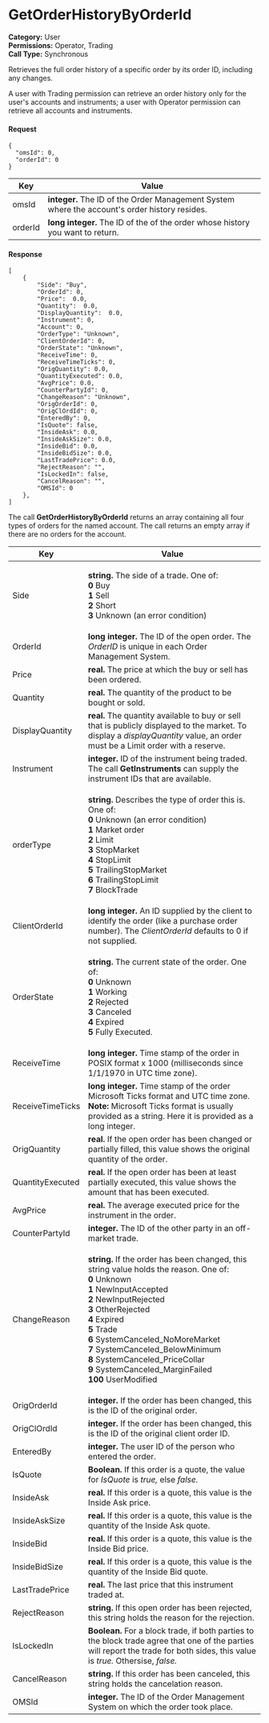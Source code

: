 # GetOrderHistoryByOrderId

**Category:** User\
**Permissions:** Operator, Trading\
**Call Type:** Synchronous

Retrieves the full order history of a specific order by its order ID, including any changes.

A user with Trading permission can retrieve an order history only for the user's accounts and instruments; a user with Operator permission can retrieve all accounts and instruments.

#### Request <a href="#request" id="request"></a>

```
{
  "omsId": 0,
  "orderId": 0
}
```

| Key     | Value                                                                                         |
| ------- | --------------------------------------------------------------------------------------------- |
| omsId   | **integer.** The ID of the Order Management System where the account's order history resides. |
| orderId | **long integer.** The ID of the of the order whose history you want to return.                |

#### Response <a href="#response" id="response"></a>

```
[
    {
        "Side": "Buy",
        "OrderId": 0,
        "Price":  0.0,
        "Quantity":  0.0,
        "DisplayQuantity":  0.0,
        "Instrument": 0,
        "Account": 0,
        "OrderType": "Unknown",
        "ClientOrderId": 0,
        "OrderState": "Unknown",
        "ReceiveTime": 0,
        "ReceiveTimeTicks": 0,
        "OrigQuantity": 0.0,
        "QuantityExecuted": 0.0,
        "AvgPrice": 0.0,
        "CounterPartyId": 0,
        "ChangeReason": "Unknown",
        "OrigOrderId": 0,
        "OrigClOrdId": 0,
        "EnteredBy": 0,
        "IsQuote": false,
        "InsideAsk": 0.0,
        "InsideAskSize": 0.0,
        "InsideBid": 0.0,
        "InsideBidSize": 0.0,
        "LastTradePrice": 0.0,
        "RejectReason": "",
        "IsLockedIn": false,
        "CancelReason": "",
        "OMSId": 0
    },
]
```

The call **GetOrderHistoryByOrderId** returns an array containing all four types of orders for the named account. The call returns an empty array if there are no orders for the account.

| Key              | Value                                                                                                                                                                                                                                                                                                                                                                                                                                                                                                                                                            |
| ---------------- | ---------------------------------------------------------------------------------------------------------------------------------------------------------------------------------------------------------------------------------------------------------------------------------------------------------------------------------------------------------------------------------------------------------------------------------------------------------------------------------------------------------------------------------------------------------------- |
| Side             | <p><strong>string.</strong> The side of a trade. One of:<br><strong>0</strong> Buy<br><strong>1</strong> Sell<br><strong>2</strong> Short<br><strong>3</strong> Unknown (an error condition)</p>                                                                                                                                                                                                                                                                                                                                                                 |
| OrderId          | **long integer.** The ID of the open order. The _OrderID_ is unique in each Order Management System.                                                                                                                                                                                                                                                                                                                                                                                                                                                             |
| Price            | **real.** The price at which the buy or sell has been ordered.                                                                                                                                                                                                                                                                                                                                                                                                                                                                                                   |
| Quantity         | **real.** The quantity of the product to be bought or sold.                                                                                                                                                                                                                                                                                                                                                                                                                                                                                                      |
| DisplayQuantity  | **real.** The quantity available to buy or sell that is publicly displayed to the market. To display a _displayQuantity_ value, an order must be a Limit order with a reserve.                                                                                                                                                                                                                                                                                                                                                                                   |
| Instrument       | **integer.** ID of the instrument being traded. The call **GetInstruments** can supply the instrument IDs that are available.                                                                                                                                                                                                                                                                                                                                                                                                                                    |
| orderType        | <p><strong>string.</strong> Describes the type of order this is. One of:<br><strong>0</strong> Unknown (an error condition)<br><strong>1</strong> Market order<br><strong>2</strong> Limit<br><strong>3</strong> StopMarket<br><strong>4</strong> StopLimit<br><strong>5</strong> TrailingStopMarket<br><strong>6</strong> TrailingStopLimit<br><strong>7</strong> BlockTrade</p>                                                                                                                                                                                |
| ClientOrderId    | **long integer.** An ID supplied by the client to identify the order (like a purchase order number). The _ClientOrderId_ defaults to 0 if not supplied.                                                                                                                                                                                                                                                                                                                                                                                                          |
| OrderState       | <p><strong>string.</strong> The current state of the order. One of:<br><strong>0</strong> Unknown<br><strong>1</strong> Working<br><strong>2</strong> Rejected<br><strong>3</strong> Canceled<br><strong>4</strong> Expired<br><strong>5</strong> Fully Executed.</p>                                                                                                                                                                                                                                                                                            |
| ReceiveTime      | **long integer.** Time stamp of the order in POSIX format x 1000 (milliseconds since 1/1/1970 in UTC time zone).                                                                                                                                                                                                                                                                                                                                                                                                                                                 |
| ReceiveTimeTicks | **long integer.** Time stamp of the order Microsoft Ticks format and UTC time zone. **Note:** Microsoft Ticks format is usually provided as a string. Here it is provided as a long integer.                                                                                                                                                                                                                                                                                                                                                                     |
| OrigQuantity     | **real.** If the open order has been changed or partially filled, this value shows the original quantity of the order.                                                                                                                                                                                                                                                                                                                                                                                                                                           |
| QuantityExecuted | **real.** If the open order has been at least partially executed, this value shows the amount that has been executed.                                                                                                                                                                                                                                                                                                                                                                                                                                            |
| AvgPrice         | **real.** The average executed price for the instrument in the order.                                                                                                                                                                                                                                                                                                                                                                                                                                                                                            |
| CounterPartyId   | **integer.** The ID of the other party in an off-market trade.                                                                                                                                                                                                                                                                                                                                                                                                                                                                                                   |
| ChangeReason     | <p><strong>string.</strong> If the order has been changed, this string value holds the reason. One of:<br><strong>0</strong> Unknown<br><strong>1</strong> NewInputAccepted<br><strong>2</strong> NewInputRejected<br><strong>3</strong> OtherRejected<br><strong>4</strong> Expired<br><strong>5</strong> Trade<br><strong>6</strong> SystemCanceled_NoMoreMarket<br><strong>7</strong> SystemCanceled_BelowMinimum<br><strong>8</strong> SystemCanceled_PriceCollar<br><strong>9</strong> SystemCanceled_MarginFailed<br><strong>100</strong> UserModified</p> |
| OrigOrderId      | **integer.** If the order has been changed, this is the ID of the original order.                                                                                                                                                                                                                                                                                                                                                                                                                                                                                |
| OrigClOrdId      | **integer.** If the order has been changed, this is the ID of the original client order ID.                                                                                                                                                                                                                                                                                                                                                                                                                                                                      |
| EnteredBy        | **integer.** The user ID of the person who entered the order.                                                                                                                                                                                                                                                                                                                                                                                                                                                                                                    |
| IsQuote          | **Boolean.** If this order is a quote, the value for _IsQuote_ is _true,_ else _false._                                                                                                                                                                                                                                                                                                                                                                                                                                                                          |
| InsideAsk        | **real.** If this order is a quote, this value is the Inside Ask price.                                                                                                                                                                                                                                                                                                                                                                                                                                                                                          |
| InsideAskSize    | **real.** If this order is a quote, this value is the quantity of the Inside Ask quote.                                                                                                                                                                                                                                                                                                                                                                                                                                                                          |
| InsideBid        | **real.** If this order is a quote, this value is the Inside Bid price.                                                                                                                                                                                                                                                                                                                                                                                                                                                                                          |
| InsideBidSize    | **real.** If this order is a quote, this value is the quantity of the Inside Bid quote.                                                                                                                                                                                                                                                                                                                                                                                                                                                                          |
| LastTradePrice   | **real.** The last price that this instrument traded at.                                                                                                                                                                                                                                                                                                                                                                                                                                                                                                         |
| RejectReason     | **string.** If this open order has been rejected, this string holds the reason for the rejection.                                                                                                                                                                                                                                                                                                                                                                                                                                                                |
| IsLockedIn       | **Boolean.** For a block trade, if both parties to the block trade agree that one of the parties will report the trade for both sides, this value is _true._ Othersise, _false._                                                                                                                                                                                                                                                                                                                                                                                 |
| CancelReason     | **string.** If this order has been canceled, this string holds the cancelation reason.                                                                                                                                                                                                                                                                                                                                                                                                                                                                           |
| OMSId            | **integer.** The ID of the Order Management System on which the order took place.                                                                                                                                                                                                                                                                                                                                                                                                                                                                                |
